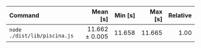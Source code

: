 | Command | Mean [s] | Min [s] | Max [s] | Relative |
|:---|---:|---:|---:|---:|
| `node ./dist/lib/piscina.js` | 11.662 ± 0.005 | 11.658 | 11.665 | 1.00 |
